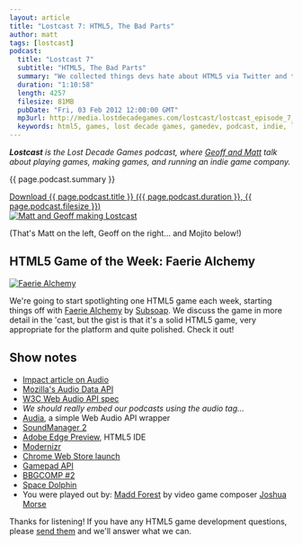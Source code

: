 ```yaml
---
layout: article
title: "Lostcast 7: HTML5, The Bad Parts"
author: matt
tags: [lostcast]
podcast:
  title: "Lostcast 7"
  subtitle: "HTML5, The Bad Parts"
  summary: "We collected things devs hate about HTML5 via Twitter and talk all about them!"
  duration: "1:10:58"
  length: 4257
  filesize: 81MB
  pubDate: "Fri, 03 Feb 2012 12:00:00 GMT"
  mp3url: http://media.lostdecadegames.com/lostcast/lostcast_episode_7_html5_the_bad_parts.mp3
  keywords: html5, games, lost decade games, gamedev, podcast, indie, lostcast
---
```

_**Lostcast** is the Lost Decade Games podcast, where [Geoff and Matt](/about/) talk about playing games, making games, and running an indie game company._

{{ page.podcast.summary }}

<a class="download-podcast" href="{{ page.podcast.mp3url }}">
	Download {{ page.podcast.title }} ({{ page.podcast.duration }}, {{ page.podcast.filesize }})
</a>

<div class="full-frame">
	<a href="/media/images/posts/lostcast_07/matt_and_geoff_podcasting.jpg">
		<img alt="Matt and Geoff making Lostcast" src="/media/images/posts/lostcast_07/matt_and_geoff_podcasting_small.jpg">
	</a>
</div>

(That's Matt on the left, Geoff on the right… and Mojito below!)

## HTML5 Game of the Week: Faerie Alchemy

<div class="full-frame">
	<a href="http://subsoap.com/games/faerie-alchemy/html5/">
		<img alt="Faerie Alchemy" src="/media/images/posts/spotlights/faerie_alchemy.jpg">
	</a>
</div>

We're going to start spotlighting one HTML5 game each week, starting things off with [Faerie Alchemy](http://subsoap.com/games/faerie-alchemy/html5/) by [Subsoap](http://www.subsoap.com/). We discuss the game in more detail in the 'cast, but the gist is that it's a solid HTML5 game, very appropriate for the platform and quite polished. Check it out!

## Show notes

* [Impact article on Audio][1]
* [Mozilla's Audio Data API][2]
* [W3C Web Audio API spec][3]
* _We should really embed our podcasts using the audio tag…_
* [Audia][4], a simple Web Audio API wrapper
* [SoundManager 2][5]
* [Adobe Edge Preview][6], HTML5 IDE
* [Modernizr][7]
* [Chrome Web Store launch][8]
* [Gamepad API][9]
* [BBGCOMP #2][10]
* [Space Dolphin][11]
* You were played out by: [Madd Forest][12] by video game composer [Joshua Morse][13]

Thanks for listening! If you have any HTML5 game development questions, please [send them](mailto:hello@lostdecadegames.com) and we'll answer what we can.

[1]: http://www.phoboslab.org/log/2011/03/the-state-of-html5-audio
[2]: https://wiki.mozilla.org/Audio_Data_API
[3]: https://dvcs.w3.org/hg/audio/raw-file/tip/webaudio/specification.html
[4]: http://www.lostdecadegames.com/audia-is-a-library-for-simplifying-the-web-audio-api/
[5]: http://www.schillmania.com/projects/soundmanager2/
[6]: http://labs.adobe.com/technologies/edge/
[7]: http://www.modernizr.com/
[8]: http://www.lostdecadegames.com/announcing-onslaught-arena-for-sale-in-the-go/
[9]: https://dvcs.w3.org/hg/gamepad/raw-file/default/gamepad.html
[10]: http://hughfdjackson.com/bbgcomp2/
[11]: http://pixieengine.com/projects/1439/fullscreen
[12]: http://joshuamorse.bandcamp.com/track/madd-forest
[13]: http://jmflava.com/
